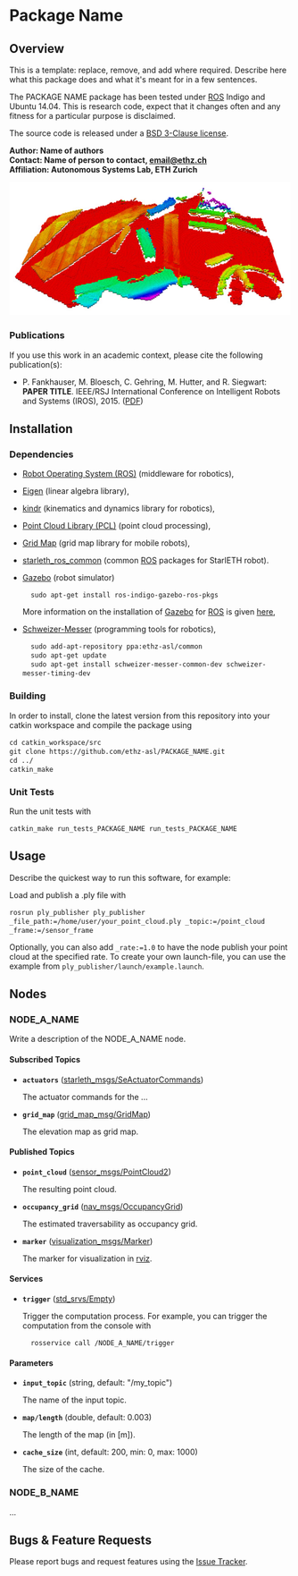 # Package Name

## Overview

This is a template: replace, remove, and add where required. Describe here what this package does and what it's meant for in a few sentences.

The PACKAGE NAME package has been tested under [ROS] Indigo and Ubuntu 14.04. This is research code, expect that it changes often and any fitness for a particular purpose is disclaimed.

The source code is released under a [BSD 3-Clause license](ros_package_template/LICENSE).

**Author: Name of authors   
Contact: Name of person to contact, email@ethz.ch  
Affiliation: Autonomous Systems Lab, ETH Zurich**

![Example image](ros_package_template/doc/example.jpg)


### Publications

If you use this work in an academic context, please cite the following publication(s):
	
* P. Fankhauser, M. Bloesch, C. Gehring, M. Hutter, and R. Siegwart: **PAPER TITLE**. IEEE/RSJ International Conference on Intelligent Robots and Systems (IROS), 2015. ([PDF](http://dx.doi.org/10.3929/ethz-a-010173654))


## Installation

### Dependencies

- [Robot Operating System (ROS)](http://wiki.ros.org) (middleware for robotics),
- [Eigen](http://eigen.tuxfamily.org) (linear algebra library),
- [kindr](http://github.com/ethz-asl/kindr) (kinematics and dynamics library for robotics),
- [Point Cloud Library (PCL)](http://pointclouds.org/) (point cloud processing),
- [Grid Map](https://github.com/ethz-asl/grid_map) (grid map library for mobile robots),
- [starleth_ros_common](http://bitbucket.org/ethz-asl-lr/c_starleth_ros_common) (common [ROS] packages for StarlETH robot).
- [Gazebo](http://gazebosim.org/) (robot simulator)

		sudo apt-get install ros-indigo-gazebo-ros-pkgs

	More information on the installation of [Gazebo] for [ROS] is given [here](http://gazebosim.org/tutorials?tut=ros_installing&cat=connect_ros),
- [Schweizer-Messer](http://github.com/ethz-asl/Schweizer-Messer) (programming tools for robotics),
	
		sudo add-apt-repository ppa:ethz-asl/common
		sudo apt-get update
		sudo apt-get install schweizer-messer-common-dev schweizer-messer-timing-dev


### Building

In order to install, clone the latest version from this repository into your catkin workspace and compile the package using

	cd catkin_workspace/src
	git clone https://github.com/ethz-asl/PACKAGE_NAME.git
	cd ../
	catkin_make


### Unit Tests

Run the unit tests with

	catkin_make run_tests_PACKAGE_NAME run_tests_PACKAGE_NAME


## Usage

Describe the quickest way to run this software, for example:

Load and publish a .ply file with

	rosrun ply_publisher ply_publisher _file_path:=/home/user/your_point_cloud.ply _topic:=/point_cloud _frame:=/sensor_frame

Optionally, you can also add `_rate:=1.0` to have the node publish your point cloud at the specified rate. To create your own launch-file, you can use the example from `ply_publisher/launch/example.launch`.


## Nodes

### NODE_A_NAME

Write a description of the NODE_A_NAME node.


#### Subscribed Topics

* **`actuators`** ([starleth_msgs/SeActuatorCommands])

	The actuator commands for the ...
	
* **`grid_map`** ([grid_map_msg/GridMap])

	The elevation map as grid map.


#### Published Topics

* **`point_cloud`** ([sensor_msgs/PointCloud2])

	The resulting point cloud.
	
* **`occupancy_grid`** ([nav_msgs/OccupancyGrid])
	
	The estimated traversability as occupancy grid.

* **`marker`** ([visualization_msgs/Marker])

	The marker for visualization in [rviz].


#### Services

* **`trigger`** ([std_srvs/Empty])

	Trigger the computation process. For example, you can trigger the computation from the console with

		rosservice call /NODE_A_NAME/trigger


#### Parameters

* **`input_topic`** (string, default: "/my_topic")

	The name of the input topic.

* **`map/length`** (double, default: 0.003)

	The length of the map (in \[m\]).

* **`cache_size`** (int, default: 200, min: 0, max: 1000)

	The size of the cache.


### NODE_B_NAME

...


## Bugs & Feature Requests

Please report bugs and request features using the [Issue Tracker](https://github.com/ethz-asl/ros_best_practices/issues).


[ROS]: http://www.ros.org
[rviz]: http://wiki.ros.org/rviz
[Eigen]: http://eigen.tuxfamily.org
[Gazebo]: http://gazebosim.org/
[rviz]: http://wiki.ros.org/rviz
[starleth_msgs/SeActuatorCommands]: https://bitbucket.org/ethz-asl-lr/c_starleth_ros_common/raw/master/starleth_msgs/msg/SeActuatorCommands.msg
[grid_map_msg/GridMap]: https://github.com/ethz-asl/grid_map/blob/master/grid_map_msg/msg/GridMap.msg
[sensor_msgs/PointCloud2]: http://docs.ros.org/api/sensor_msgs/html/msg/PointCloud2.html
[visualization_msgs/Marker]: http://docs.ros.org/api/visualization_msgs/html/msg/Marker.html
[nav_msgs/OccupancyGrid]: http://docs.ros.org/api/nav_msgs/html/msg/OccupancyGrid.html
[std_srvs/Empty]: http://docs.ros.org/api/std_srvs/html/srv/Empty.html